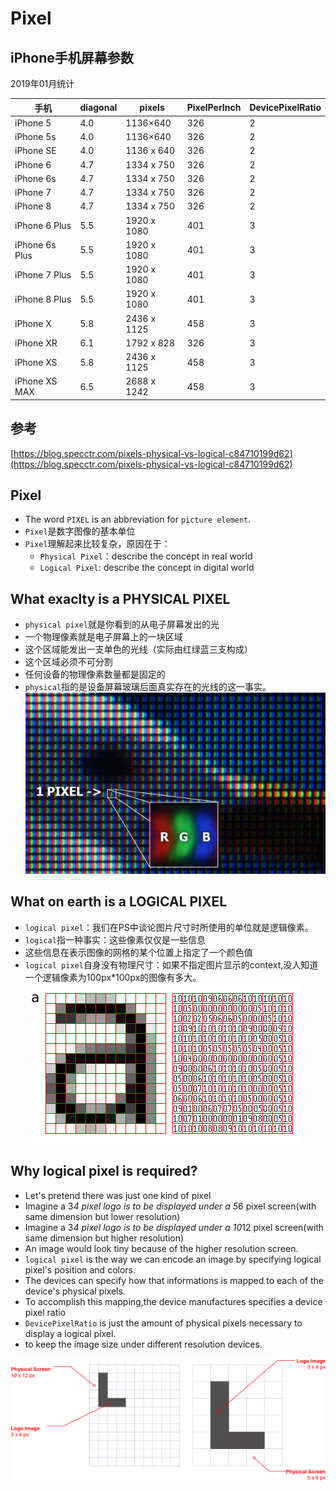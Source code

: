 # Pixel

## iPhone手机屏幕参数
2019年01月统计

|手机|diagonal|pixels|PixelPerInch|DevicePixelRatio|
|-|-|-|-|-|
|iPhone 5|4.0|1136×640|326|2|
|iPhone 5s|4.0|1136×640|326|2|
|iPhone SE|4.0|1136 x 640|326|2|
|iPhone 6|4.7|1334 x 750|326|2|
|iPhone 6s|4.7|1334 x 750|326|2|
|iPhone 7|4.7|1334 x 750|326|2|
|iPhone 8|4.7|1334 x 750 |326|2|
|iPhone 6 Plus|5.5|1920 x 1080|401|3|
|iPhone 6s Plus|5.5|1920 x 1080|401|3|
|iPhone 7 Plus|5.5|1920 x 1080|401|3|
|iPhone 8 Plus|5.5|1920 x 1080|401|3|
|iPhone X|5.8|2436 x 1125|458|3|
|iPhone XR|6.1|1792 x 828|326|3|
|iPhone XS|5.8|2436 x 1125|458|3|
|iPhone XS MAX|6.5|2688 x 1242|458|3|

## 参考
[https://blog.specctr.com/pixels-physical-vs-logical-c84710199d62](https://blog.specctr.com/pixels-physical-vs-logical-c84710199d62)


## Pixel
- The word `PIXEL` is an abbreviation for `picture element`.
- `Pixel`是数字图像的基本单位
- `Pixel`理解起来比较复杂，原因在于：
  - `Physical Pixel`：describe the concept in real world
  - `Logical Pixel`: describe the concept in digital world

## What exaclty is a PHYSICAL PIXEL
- `physical pixel`就是你看到的从电子屏幕发出的光
- 一个物理像素就是电子屏幕上的一块区域
- 这个区域能发出一支单色的光线（实际由红绿蓝三支构成）
- 这个区域必须不可分割
- 任何设备的物理像素数量都是固定的
- `physical`指的是设备屏幕玻璃后面真实存在的光线的这一事实。
![Physical Pixel](images/physical-pixel.jpeg)

## What on earth is a LOGICAL PIXEL
- `logical pixel`：我们在PS中谈论图片尺寸时所使用的单位就是逻辑像素。
- `logical`指一种事实：这些像素仅仅是一些信息
- 这些信息在表示图像的网格的某个位置上指定了一个颜色值
- `logical pixel`自身没有物理尺寸：如果不指定图片显示的context,没人知道一个逻辑像素为100px*100px的图像有多大。
![In this example color values are grayscale](images/pixel-grayscale.png)

## Why logical pixel is required?
- Let's pretend there was just one kind of pixel
- Imagine a 3*4 pixel logo is to be displayed under a 5*6 pixel screen(with same dimension but lower resolution)
- Imagine a 3*4 pixel logo is to be displayed under a 10*12 pixel screen(with same dimension but higher resolution)
- An image would look tiny because of the higher resolution screen.
- `logical pixel` is the way we can encode an image by specifying logical pixel's position and colors.
- The devices can specify how that informations is mapped to each of the device's physical pixels.
- To accomplish this mapping,the device manufactures specifies a device pixel ratio
- `DevicePixelRatio` is just the amount of physical pixels necessary to display a logical pixel.
- to keep the image size under different resolution devices.


![3 x 4 px logo on low-res and high-res screens](images/pixel-different-res.png)
